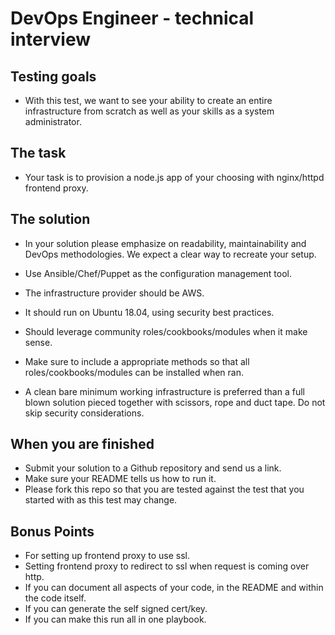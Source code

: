 # DevOps Engineer - technical interview

## Testing goals
  * With this test, we want to see your ability to create an entire infrastructure from scratch as well as your skills as a system administrator.

## The task
  * Your task is to provision a node.js app of your choosing with  nginx/httpd frontend proxy.

## The solution
  * In your solution please emphasize on readability, maintainability and DevOps methodologies. We expect a clear way to recreate your setup.

  * Use Ansible/Chef/Puppet as the configuration management tool.
  * The infrastructure provider should be AWS.
  * It should run on Ubuntu 18.04, using security best practices.
  * Should leverage community roles/cookbooks/modules when it make sense.
  * Make sure to include a appropriate methods so that all roles/cookbooks/modules can be installed when ran.

  * A clean bare minimum working infrastructure is preferred than a full blown solution pieced together with scissors, rope and duct tape. Do not skip security considerations.

## When you are finished
  * Submit your solution to a Github repository and send us a link.
  * Make sure your README tells us how to run it.
  * Please fork this repo so that you are tested against the test that you started with as this test may change.

## Bonus Points
  * For setting up frontend proxy to use ssl.
  * Setting frontend proxy to redirect to ssl when request is coming over http.
  * If you can document all aspects of your code, in the README and within the code itself.
  * If you can generate the self signed cert/key.
  * If you can make this run all in one playbook.
